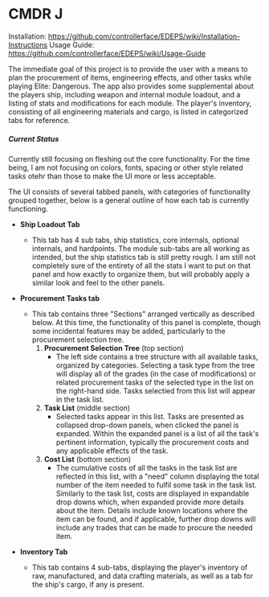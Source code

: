 # CMDR J
Installation: https://github.com/controllerface/EDEPS/wiki/Installation-Instructions
Usage Guide: https://github.com/controllerface/EDEPS/wiki/Usage-Guide

The immediate goal of this project is to provide the user with a means to plan the procurement of items, engineering effects, and other tasks while playing Elite: Dangerous. The app also provides some supplemental about the players ship, including weapon and internal module loadout, and a listing of stats and modifications for each module. The player's inventory, consisting of all engineering materials and cargo, is listed in categorized tabs for reference.

##### Current Status

Currently still focusing on fleshing out the core functionality. For the time being, I am not focusing on colors, fonts, spacing or other style related tasks otehr than those to make the UI more or less acceptable.

The UI consists of several tabbed panels, with categories of functionality grouped together, below is a general outline of how each tab is currently functioning.

* **Ship Loadout Tab**
    * This tab has 4 sub tabs, ship statistics, core internals, optional internals, and hardpoints. The module sub-tabs are all working as intended, but the ship statistics tab is still pretty rough. I am still not completely sure of the entirety of all the stats I want to put on that panel and how exactly to organize them, but will probably apply a similar look and feel to the other panels.

* **Procurement Tasks tab**
    * This tab contains three "Sections" arranged vertically as described below. At this time, the functionality of this panel is complete, though some incidental features may be added, particularly to the procurement selection tree.
        1. **Procurement Selection Tree** (top section)
            * The left side contains a tree structure with all available tasks, organized by categories. Selecting a task type from the tree will display all of the grades (in the case of modifications) or related procurement tasks of the selected type in the list on the right-hand side. Tasks selectied from this list will appear in the task list.
        2. **Task List** (middle section)
            * Selected tasks appear in this list. Tasks are presented as collapsed drop-down panels, when clicked the panel is expanded. Within the expanded panel is a list of all the task's pertinent information, typically the procurement costs and any applicable effects of the task.
        3. **Cost List** (bottom section)
            * The cumulative costs of all the tasks in the task list are reflected in this list, with a "need" column displaying the total number of the item needed to fulfil some task in the task list. Similarly to the task list, costs are displayed in expandable drop downs which, when expanded provide more details about the item. Details include known locations where the item can be found, and if applicable, further drop downs will include any trades that can be made to procure the needed item.

 * **Inventory Tab**
    * This tab contains 4 sub-tabs, displaying the player's inventory of raw, manufactured, and data crafting materials, as well as a tab for the ship's cargo, if any is present.
